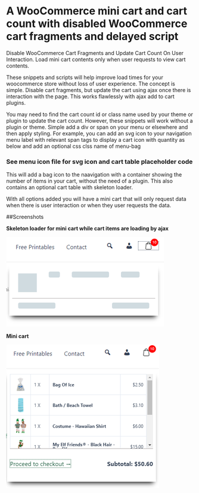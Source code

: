 # A WooCommerce mini cart and cart count with disabled WooCommerce cart fragments and delayed script
Disable WooCommerce Cart Fragments and Update Cart Count On User Interaction. Load mini cart contents only when user requests to view cart contents.

These snippets and scripts will help improve load times for your woocommerce store without loss of user experience. The concept is simple. Disable cart fragments, but update the cart using ajax once there is interaction with the page. This works flawlessly with ajax add to cart plugins.

You may need to find the cart count id or class name used by your theme or plugin to update the cart count. However, these snippets will work without a plugin or theme. Simple add a div or span on your menu or elsewhere and then apply styling. For example, you can add an svg icon to your navigation menu label with relevant span tags to display a cart icon with quantity as below and add an optional css clss name of menu-bag

### See menu icon file for svg icon and cart table placeholder code

This will add a bag icon to the naavigation with a container showing the number of items in your cart, without the need of a plugin. This also contains an optional cart table with skeleton loader.

With all options added you will have a mini cart that will only request data when there is user interaction or when they user requests the data.

##Screenshots

**Skeleton loader for mini cart while cart items are loading by ajax**

![alt text](/assets/skeleton-loader.png)

**Mini cart**

![alt text](/assets/mini-cart.png)


